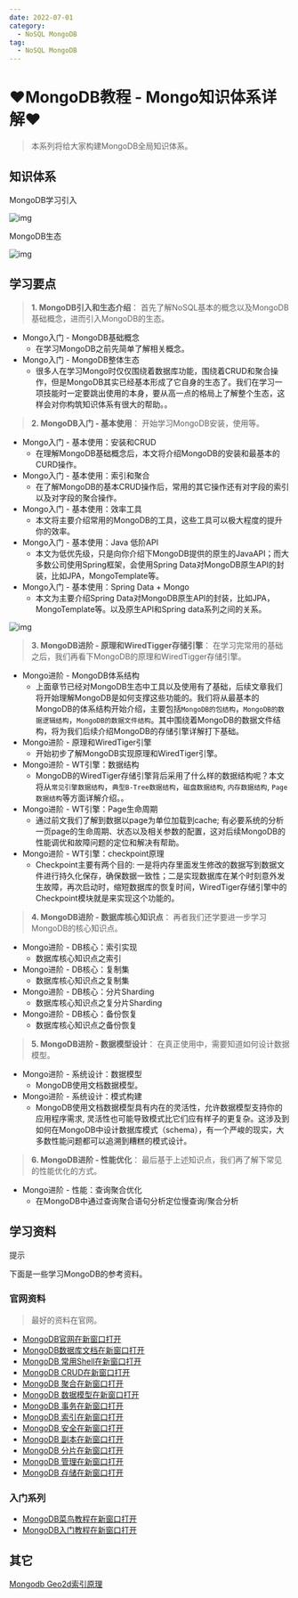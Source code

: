 ```yaml
---
date: 2022-07-01
category:
  - NoSQL MongoDB
tag:
  - NoSQL MongoDB
---
```

# ♥MongoDB教程 - Mongo知识体系详解♥ 

> 本系列将给大家构建MongoDB全局知识体系。

## 知识体系

MongoDB学习引入

![img](https://www.pdai.tech/images/db/mongo/mongo-x-basic-0.png)

MongoDB生态

![img](https://www.pdai.tech/images/db/mongo/mongo-y-echo-11.png)

## 学习要点

> **1. MongoDB引入和生态介绍**： 首先了解NoSQL基本的概念以及MongoDB基础概念，进而引入MongoDB的生态。

- Mongo入门 - MongoDB基础概念
  - 在学习MongoDB之前先简单了解相关概念。
- Mongo入门 - MongoDB整体生态
  - 很多人在学习Mongo时仅仅围绕着数据库功能，围绕着CRUD和聚合操作，但是MongoDB其实已经基本形成了它自身的生态了。我们在学习一项技能时一定要跳出使用的本身，要从高一点的格局上了解整个生态，这样会对你构筑知识体系有很大的帮助。。

> **2. MongoDB入门 - 基本使用**： 开始学习MongoDB安装，使用等。

- Mongo入门 - 基本使用：安装和CRUD
  - 在理解MongoDB基础概念后，本文将介绍MongoDB的安装和最基本的CURD操作。
- Mongo入门 - 基本使用：索引和聚合
  - 在了解MongoDB的基本CRUD操作后，常用的其它操作还有对字段的索引以及对字段的聚合操作。
- Mongo入门 - 基本使用：效率工具
  - 本文将主要介绍常用的MongoDB的工具，这些工具可以极大程度的提升你的效率。
- Mongo入门 - 基本使用：Java 低阶API
  - 本文为低优先级，只是向你介绍下MongoDB提供的原生的JavaAPI；而大多数公司使用Spring框架，会使用Spring Data对MongoDB原生API的封装，比如JPA，MongoTemplate等。
- Mongo入门 - 基本使用：Spring Data + Mongo
  - 本文为主要介绍Spring Data对MongoDB原生API的封装，比如JPA，MongoTemplate等。以及原生API和Spring data系列之间的关系。

![img](https://www.pdai.tech/images/db/mongo/mongo-x-usage-spring-5.png)

> **3. MongoDB进阶 - 原理和WiredTigger存储引擎**： 在学习完常用的基础之后，我们再看下MongoDB的原理和WiredTigger存储引擎。

- Mongo进阶 - MongoDB体系结构
  - 上面章节已经对MongoDB生态中工具以及使用有了基础，后续文章我们将开始理解MongoDB是如何支撑这些功能的。我们将从最基本的MongoDB的体系结构开始介绍，主要包括`MongoDB的包结构`，`MongoDB的数据逻辑结构`，`MongoDB的数据文件结构`。其中围绕着MongoDB的数据文件结构，将为我们后续介绍MongoDB的存储引擎详解打下基础。
- Mongo进阶 - 原理和WiredTiger引擎
  - 开始初步了解MongoDB实现原理和WiredTiger引擎。
- Mongo进阶 - WT引擎：数据结构
  - MongoDB的WiredTiger存储引擎背后采用了什么样的数据结构呢？本文将从`常见引擎数据结构`，`典型B-Tree数据结构`，`磁盘数据结构`, `内存数据结构`, `Page数据结构`等方面详解介绍。。
- Mongo进阶 - WT引擎：Page生命周期
  - 通过前文我们了解到数据以page为单位加载到cache; 有必要系统的分析一页page的生命周期、状态以及相关参数的配置，这对后续MongoDB的性能调优和故障问题的定位和解决有帮助。
- Mongo进阶 - WT引擎：checkpoint原理
  - Checkpoint主要有两个目的: 一是将内存里面发生修改的数据写到数据文件进行持久化保存，确保数据一致性；二是实现数据库在某个时刻意外发生故障，再次启动时，缩短数据库的恢复时间，WiredTiger存储引擎中的Checkpoint模块就是来实现这个功能的。

> **4. MongoDB进阶 - 数据库核心知识点**： 再者我们还学要进一步学习MongoDB的核心知识点。

- Mongo进阶 - DB核心：索引实现
  - 数据库核心知识点之索引
- Mongo进阶 - DB核心：复制集
  - 数据库核心知识点之复制集
- Mongo进阶 - DB核心：分片Sharding
  - 数据库核心知识点之复分片Sharding
- Mongo进阶 - DB核心：备份恢复
  - 数据库核心知识点之备份恢复

> **5. MongoDB进阶 - 数据模型设计**： 在真正使用中，需要知道如何设计数据模型。

- Mongo进阶 - 系统设计：数据模型
  - MongoDB使用文档数据模型。
- Mongo进阶 - 系统设计：模式构建
  - MongoDB使用文档数据模型具有内在的灵活性，允许数据模型支持你的应用程序需求, 灵活性也可能导致模式比它们应有样子的更复杂。这涉及到如何在MongoDB中设计数据库模式（schema），有一个严峻的现实，大多数性能问题都可以追溯到糟糕的模式设计。

> **6. MongoDB进阶 - 性能优化**： 最后基于上述知识点，我们再了解下常见的性能优化的方式。

- Mongo进阶 - 性能：查询聚合优化
  - 在MongoDB中通过查询聚合语句分析定位慢查询/聚合分析

## 学习资料

提示

下面是一些学习MongoDB的参考资料。

### 官网资料

> 最好的资料在官网。

- [MongoDB官网在新窗口打开](https://www.mongodb.com)
- [MongoDB数据库文档在新窗口打开](https://docs.mongodb.com/manual/)
- [MongoDB 常用Shell在新窗口打开](https://docs.mongodb.com/manual/mongo/)
- [MongoDB CRUD在新窗口打开](https://docs.mongodb.com/manual/crud/)
- [MongoDB 聚合在新窗口打开](https://docs.mongodb.com/manual/aggregation/)
- [MongoDB 数据模型在新窗口打开](https://docs.mongodb.com/manual/core/data-modeling-introduction/)
- [MongoDB 事务在新窗口打开](https://docs.mongodb.com/manual/core/transactions/)
- [MongoDB 索引在新窗口打开](https://docs.mongodb.com/manual/indexes/)
- [MongoDB 安全在新窗口打开](https://docs.mongodb.com/manual/security/)
- [MongoDB 副本在新窗口打开](https://docs.mongodb.com/manual/replication/)
- [MongoDB 分片在新窗口打开](https://docs.mongodb.com/manual/sharding/)
- [MongoDB 管理在新窗口打开](https://docs.mongodb.com/manual/administration/)
- [MongoDB 存储在新窗口打开](https://docs.mongodb.com/manual/storage/)

### 入门系列

- [MongoDB菜鸟教程在新窗口打开](https://www.runoob.com/mongodb/mongodb-tutorial.html)
- [MongoDB入门教程在新窗口打开](https://www.w3cschool.cn/mongodb/mongodb-1uxs37ih.html)

## 其它

[Mongodb Geo2d索引原理](https://cloud.tencent.com/developer/article/1004794)
